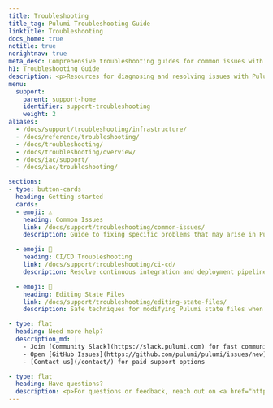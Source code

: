 ```yaml
---
title: Troubleshooting
title_tag: Pulumi Troubleshooting Guide
linktitle: Troubleshooting
docs_home: true
notitle: true
norightnav: true
meta_desc: Comprehensive troubleshooting guides for common issues with Pulumi infrastructure, deployments, and configuration.
h1: Troubleshooting Guide
description: <p>Resources for diagnosing and resolving issues with Pulumi programs and deployments.</p>
menu:
  support:
    parent: support-home
    identifier: support-troubleshooting
    weight: 2
aliases:
  - /docs/support/troubleshooting/infrastructure/
  - /docs/reference/troubleshooting/
  - /docs/troubleshooting/
  - /docs/troubleshooting/overview/
  - /docs/iac/support/
  - /docs/iac/troubleshooting/

sections:
- type: button-cards
  heading: Getting started
  cards:
  - emoji: ⚠️
    heading: Common Issues
    link: /docs/support/troubleshooting/common-issues/
    description: Guide to fixing specific problems that may arise in Pulumi programs.

  - emoji: 🔄
    heading: CI/CD Troubleshooting
    link: /docs/support/troubleshooting/ci-cd/
    description: Resolve continuous integration and deployment pipeline issues.

  - emoji: 📝
    heading: Editing State Files
    link: /docs/support/troubleshooting/editing-state-files/
    description: Safe techniques for modifying Pulumi state files when necessary.

- type: flat
  heading: Need more help?
  description_md: |
    - Join [Community Slack](https://slack.pulumi.com) for fast community support
    - Open [GitHub Issues](https://github.com/pulumi/pulumi/issues/new) to report bugs
    - [Contact us](/contact/) for paid support options

- type: flat
  heading: Have questions?
  description: <p>For questions or feedback, reach out on <a href="https://slack.pulumi.com" target="_blank">community Slack</a>, <a href="https://github.com/pulumi" target="_blank">GitHub</a>, or <a href="/support/">contact support</a>.</p>
---
```

